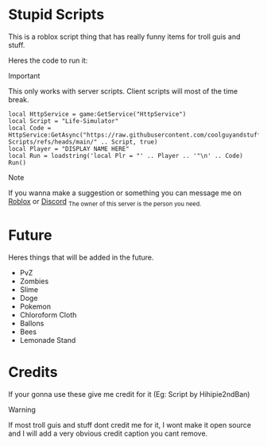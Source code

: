 # Stupid Scripts
This is a roblox script thing that has really funny items for troll guis and stuff.

Heres the code to run it:

> [!IMPORTANT]
> This only works with server scripts. Client scripts will most of the time break.

```
local HttpService = game:GetService("HttpService")
local Script = "Life-Simulator"
local Code = HttpService:GetAsync("https://raw.githubusercontent.com/coolguyandstuffyeah/Stupid-Scripts/refs/heads/main/" .. Script, true)
local Player = "DISPLAY NAME HERE"
local Run = loadstring('local Plr = "' .. Player .. '"\n' .. Code)
Run()
```

> [!NOTE]
> If you wanna make a suggestion or something you can message me on [Roblox](https://www.roblox.com/users/2468233048/profile) or [Discord](https://discord.gg/G5ecdP5E) <sub>The owner of this server is the person you need.</sub>

# Future
Heres things that will be added in the future.
- PvZ
- Zombies
- Slime
- Doge
- Pokemon
- Chloroform Cloth
- Ballons
- Bees
- Lemonade Stand
# Credits
If your gonna use these give me credit for it (Eg: Script by Hihipie2ndBan)
> [!WARNING]
> If most troll guis and stuff dont credit me for it, I wont make it open source and I will add a very obvious credit caption you cant remove.
